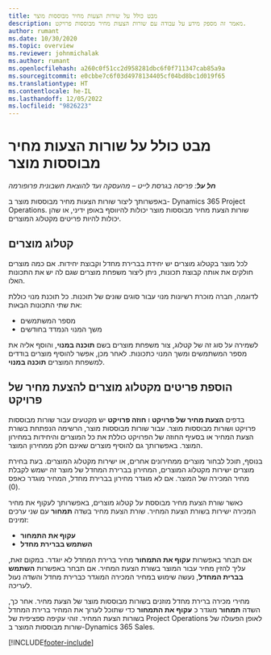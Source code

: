```yaml
---
title: מבט כולל על שורות הצעות מחיר מבוססות מוצר
description: מאמר זה מספק מידע על עבודה עם שורות הצעות מחיר מבוססות פרויקט.
author: rumant
ms.date: 10/30/2020
ms.topic: overview
ms.reviewer: johnmichalak
ms.author: rumant
ms.openlocfilehash: a260c0f51cc2d958281dbc6f0f711347cab85a9a
ms.sourcegitcommit: e0cbbe7c6f03d4978134405cf04bd8bc1d019f65
ms.translationtype: HT
ms.contentlocale: he-IL
ms.lasthandoff: 12/05/2022
ms.locfileid: "9826223"
---
```

# <a name="product-based-quote-lines-overview"></a>מבט כולל על שורות הצעות מחיר מבוססות מוצר

_**חל על**: פריסה בגרסת לייט – מהעסקה ועד להוצאת חשבונית פרופורמה_

באפשרותך ליצור שורות הצעות מחיר מבוססות מוצר ב- Dynamics 365 Project Operations. שורות הצעת מחיר מבוססות מוצר יכולות להיווסף באופן ידיני, או שהן יכולות להיות פריטים מקטלוג המוצרים.

## <a name="product-catalog"></a>קטלוג מוצרים

לכל מוצר בקטלוג מוצרים יש יחידת בברירת מחדל וקבוצת יחידות. אם כמה מוצרים חולקים את אותה קבוצת תכונות, ניתן ליצור משפחת מוצרים שגם לה יש את התכונות האלו. 

לדוגמה, חברה מוכרת רשיונות מנוי עבור סוגים שונים של תוכנות. כל תוכנת מנוי כוללת את שתי התכונות הבאות:

- מספר המשתמשים
- משך המנוי הנמדד בחודשים

לשמירה על סוג זה של קטלוג, צור משפחת מוצרים בשם **תוכנה במנוי**, והוסף אליה את מספר המשתמשים ומשך המנוי כתכונות. לאחר מכן, אפשר להוסיף מוצרים בודדים למשפחת המוצרים **תוכנה במנוי**.

## <a name="add-product-catalog-items-to-a-project-quote"></a>הוספת פריטים מקטלוג מוצרים להצעת מחיר של פרויקט

בדפים **הצעת מחיר של פרויקט** ו **חוזה פרויקט** יש מקטעים עבור שורות מבוססות פרויקט ושורות מבוססות מוצר. עבור שורות מבוססות מוצר, הרשימה הנפתחת בשורת הצעת המחיר או בסעיף החוזה של הפרויקט כוללת את כל המוצרים והיחידות במחירון המוצר. באפשרותך גם להוסיף מוצרים שאינם חלק ממחירון המוצר.

בנוסף, תוכל לבחור מוצרים ממחירונים אחרים, או ישירות מקטלוג המוצרים. בעת בחירת מוצרים ישירות מקטלוג המוצרים, המחירון בברירת המחדל של מוצר זה ישמש לקבלת מחיר המכירה של המוצר. אם לא מוגדר מחירון בברירת מחדל, המחיר מוגדר כאפס (0).

כאשר שורת הצעת מחיר מבוססת על קטלוג מוצרים, באפשרותך לעקוף את מחיר המכירה ישירות בשורת הצעת המחיר. שורת הצעת מחיר בשדה **תמחור** עם שני ערכים זמינים:

- **עקוף את התמחור**
- **השתמש בברירת מחדל**

אם תבחר באפשרות **עקוף את התמחור** מחיר ברירת המחדל לא יוגדר. במקום זאת, עליך להזין מחיר עבור המוצר בשורת הצעת המחיר. אם תבחר באפשרות **השתמש בברית המחדל**, נעשה שימוש במחיר המכירה המוגדר כברירת מחדל והשדה נעול לעריכה.

מחירי מכירה ברירת מחדל מוזנים בשורות מבוססות מוצר של הצעת מחיר. אחר כך, השדה **תמחור** מוגדר כ **עקוף את התמחור** כדי שתוכל לערוך את המחיר ברירת המחדל בשורות הצעת המחיר. זוהי עקיפה ספציפית של Project Operations לאופן הפעולה של שורות מבוססות המוצר ב-Dynamics 365 Sales.


[!INCLUDE[footer-include](../../includes/footer-banner.md)]
